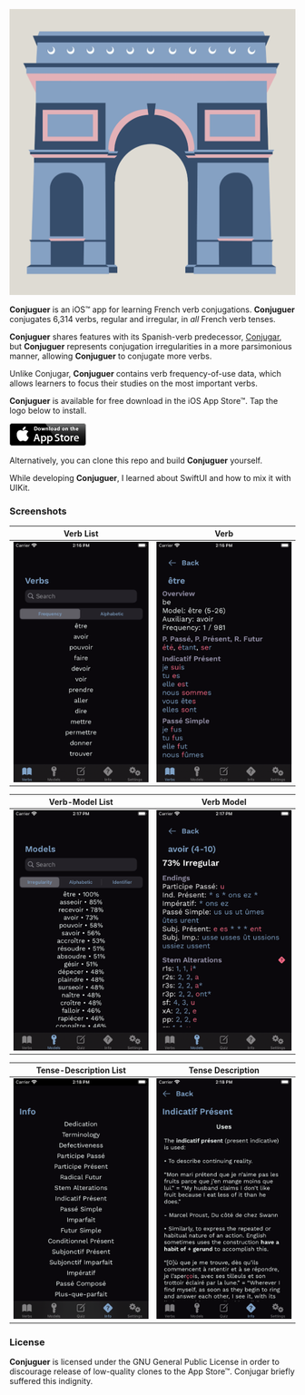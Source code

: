 ![Conjuguer](Images/Splash.png "Conjuguer's Launch Screen")

**Conjuguer** is an iOS™ app for learning French verb conjugations. **Conjuguer** conjugates 6,314 verbs, regular and irregular, in _all_ French verb tenses.

**Conjuguer** shares features with its Spanish-verb predecessor, [Conjugar](https://itunes.apple.com/us/app/conjugar/id1236500467?mt=8), but **Conjuguer** represents conjugation irregularities in a more parsimonious manner, allowing **Conjuguer** to conjugate more verbs.

Unlike Conjugar, **Conjuguer** contains verb frequency-of-use data, which allows learners to focus their studies on the most important verbs.

**Conjuguer** is available for free download in the iOS App Store™. Tap the logo below to install.

[![Install](apple.png)](https://apps.apple.com/us/app/conjuguer/id1588624373)

Alternatively, you can clone this repo and build **Conjuguer** yourself.

While developing **Conjuguer**, I learned about SwiftUI and how to mix it with UIKit.

### Screenshots

| Verb List | Verb |
| --- | --- |
| ![](Images/verbs.png) | ![](Images/verb.png) |

| Verb-Model List | Verb Model |
| --- | --- |
| ![](Images/models.png) | ![](Images/model.png) |

| Tense-Description List | Tense Description |
| --- | --- |
| ![](Images/infos.png) | ![](Images/info.png) |

### License

**Conjuguer** is licensed under the GNU General Public License in order to discourage release of low-quality clones to the App Store™. Conjugar briefly suffered this indignity.
